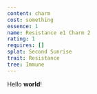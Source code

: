 ```yaml
---
content: charm
cost: something
essence: 1
name: Resistance e1 Charm 2
rating: 1
requires: []
splat: Second Sunrise
trait: Resistance
tree: Immune
---
```


Hello **world**!
